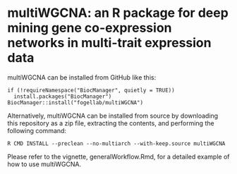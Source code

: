 # multiWGCNA: an R package for deep mining gene co-expression networks in multi-trait expression data

multiWGCNA can be installed from GitHub like this: 
```
if (!requireNamespace("BiocManager", quietly = TRUE))
  install.packages("BiocManager")
BiocManager::install("fogellab/multiWGCNA")
```

Alternatively, multiWGCNA can be installed from source by downloading this repository as a zip file, extracting the contents, and performing the following command:

```
R CMD INSTALL --preclean --no-multiarch --with-keep.source multiWGCNA
```

Please refer to the vignette, generalWorkflow.Rmd, for a detailed example of how to use multiWGCNA.

